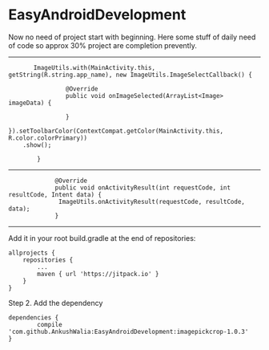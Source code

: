 # EasyAndroidDevelopment
Now no need of project start with beginning. Here some stuff of daily need of code so approx 30% project are completion prevently. 

---------------------------------------------------------------------------------------------------------------------------
 
           ImageUtils.with(MainActivity.this, getString(R.string.app_name), new ImageUtils.ImageSelectCallback() {

                    @Override
                    public void onImageSelected(ArrayList<Image> imageData) {
                        
                    }
                }).setToolbarColor(ContextCompat.getColor(MainActivity.this, R.color.colorPrimary))
		.show();

            }

        


----------------------------------------------------------------------------------------------------------------------------



                 @Override
                 public void onActivityResult(int requestCode, int resultCode, Intent data) {
                  ImageUtils.onActivityResult(requestCode, resultCode, data);
                 }



----------------------------------------------------------------------------------------------------------------------------




Add it in your root build.gradle at the end of repositories:

	allprojects {
		repositories {
			...
			maven { url 'https://jitpack.io' }
		}
	}


Step 2. Add the dependency

	dependencies {
	        compile 'com.github.AnkushWalia:EasyAndroidDevelopment:imagepickcrop-1.0.3'
	}


